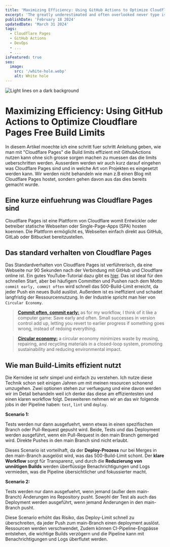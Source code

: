 ```yaml
---
title: 'Maximizing Efficiency: Using GitHub Actions to Optimize Cloudflare Pages Free Build Limits'
excerpt: 'The greatly underestimated and often overlooked never type is a core Type in the TypeScript type hierarchy. TypeScript itself says: "The never type represents the type of values that never occur." Even though it is said to never appear, it is omnipresent.'
publishDate: 'February 18 2024'
updatedDate: 'March 31 2024'
tags:
  - Cloudflare Pages
  - GitHub Actions
  - DevOps
  - ...
  - ...
isFeatured: true
seo:
  image:
    src: '/white-hole.webp'
    alt: White hole
---
```


![Light lines on a dark background](/white-hole.webp)

# Maximizing Efficiency: Using GitHub Actions to Optimize Cloudflare Pages Free Build Limits

In diesem Artikel moechte ich eine schritt fuer schritt Anleitung geben, wie man mit "Cloudflare Pages" die Build
limits effizient mit GithubActions nutzen kann ohne sich grosse sorgen machen zu muessen das die limits
ueberschritten werden. Ausserdem werden wir auch kurz darauf eingehen was Cloudflare Pages sind und in welche Art von Projekten
es eingesetzt werden kann. Wir werden nicht behandeln wie man z.B einen Blog mit Cloudflare Pages hostet, sondern
gehen davon aus das dies bereits gemacht wurde.

## Eine kurze einfuehrung was Cloudflare Pages sind

Cloudflare Pages ist eine Plattform von Cloudflare womit Entwickler oder betreiber statische Webseiten oder
Single-Page-Apps (SPA) hosten koennen. Die Plattform ermöglicht es, Webseiten einfach direkt aus GitHub, GitLab oder
Bitbucket bereitzustellen.

## Das standard verhalten von Cloudflare Pages

Das Standardverhalten von Cloudflare Pages ist verführerisch, da eine Webseite nur 90 Sekunden nach der Verbindung mit GitHub und Cloudflare online ist.
Ein gutes YouTube-Tutorial dazu gibt es [hier](https://www.youtube.com/watch?v=hIB8DuFeSpU). Das ist ideal für den schnellen Start, aber bei häufigem
Committen und Pushen nach dem Motto `commit early, commit often` wird schnell das 500-Build-Limit erreicht, da jeder Push ein neues Build auslöst.
Außerdem ist es ineffizient und schadet langfristig der Ressourcennutzung. In der Industrie spricht man hier von `Circular Economy`.

> **[Commit often, commit early:](https://www.reddit.com/r/git/comments/xgncb4/questions_about_commit_early_commit_often/)** as for my workflow, I think of it like a computer game: Save early and often. Small successes in version control add up, letting you revert to earlier progress if something goes wrong, instead of redoing everything.

> **[Circular economy:](https://www.reddit.com/r/git/comments/xgncb4/questions_about_commit_early_commit_often/)** a circular economy minimizes waste by reusing, repairing, and recycling materials in a closed-loop system, promoting sustainability and reducing environmental impact.

## Wie man Build-Limits effizient nutzt

Die Kernidee ist sehr simpel und einfach zu verstehen. Ich nutze diese Technik schon seit einigen Jahren um mit meinen resourcen schonend umzugehen.
Zwei optionen stehen zur verfuegung und eine davon werden wir im Detail behandeln weil ich denke das diese am effizientesten und einen klaren workflow folgt.
Desweiteren nehmen wir an das wir folgende jobs in der Pipeline haben: `test`, `lint` und `deploy`.

**Scenario 1:**

Tests werden nur dann ausgefuehrt, wenn etwas in einen spezifischen Branch oder Pull-Request gepusht wird. Beide, Tests und das Deployment werden ausgeführt,
wenn ein Pull-Request in den main Branch gemerged wird. Direkte Pushes in den main Branch sind nicht erlaubt.

Dieses Scenario ist vorteilhaft, da der **Deploy-Prozess** nur bei Merges in den main-Branch ausgelöst wird, was das 500-Build-Limit schont.
Der **klare Workflow** sorgt für Transparenz, und durch die **Reduzierung von unnötigen Builds** werden überflüssige Benachrichtigungen und
Logs vermieden, was die Pipeline übersichtlicher und fokussierter macht.

**Scenario 2:**

Tests werden nur dann ausgefuehrt, wenn jemand (außer dem main-Branch) Änderungen ins Repository pusht. Sowohl der Test als auch das Deployment werden ausgeführt,
wenn jemand Änderungen in den main-Branch pusht.

Diese Scenario erhöht das Risiko, das Deploy-Limit schnell zu überschreiten, da jeder Push zum main-Branch einen deployment auslöst. Ressourcen werden verschwendet,
Zudem können CI-Pipeline-Engpässe entstehen, die wichtige Builds verzögern und die Pipeline kann mit Benachrichtigungen und Logs überflutet werden.
